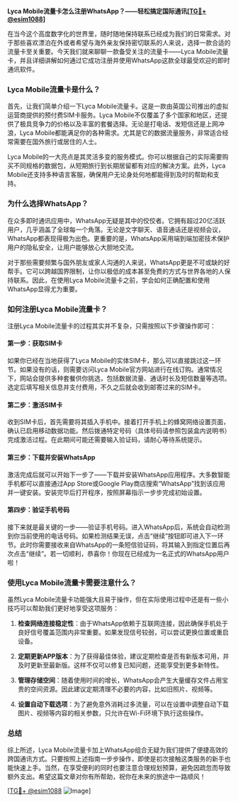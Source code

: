 **Lyca Mobile流量卡怎么注册WhatsApp？——轻松搞定国际通讯[[TG💪+ @esim1088](https://t.me/s/esim1088)]**

在当今这个高度数字化的世界里，随时随地保持联系已经成为我们的日常需求。对于那些喜欢漂泊在外或者希望与海外亲友保持密切联系的人来说，选择一款合适的流量卡至关重要。今天我们就来聊聊一款备受关注的流量卡——Lyca Mobile流量卡，并且详细讲解如何通过它成功注册并使用WhatsApp这款全球最受欢迎的即时通讯软件。

### Lyca Mobile流量卡是什么？

首先，让我们简单介绍一下Lyca Mobile流量卡。这是一款由英国公司推出的虚拟运营商提供的预付费SIM卡服务。Lyca Mobile不仅覆盖了多个国家和地区，还提供了极具竞争力的价格以及丰富的套餐选择。无论是打电话、发短信还是上网冲浪，Lyca Mobile都能满足你的各种需求。尤其是它的数据流量服务，非常适合经常需要在国外旅行或居住的人士。

Lyca Mobile的一大亮点是其灵活多变的服务模式。你可以根据自己的实际需要购买不同规格的数据包，从短期旅行到长期居留都有对应的解决方案。此外，Lyca Mobile还支持多种语言客服，确保用户无论身处何地都能得到及时的帮助和支持。

### 为什么选择WhatsApp？

在众多即时通讯应用中，WhatsApp无疑是其中的佼佼者。它拥有超过20亿活跃用户，几乎涵盖了全球每一个角落。无论是文字聊天、语音通话还是视频会议，WhatsApp都表现得极为出色。更重要的是，WhatsApp采用端到端加密技术保护用户的隐私安全，让用户能够放心大胆地交流。

对于那些需要频繁与国外朋友或家人沟通的人来说，WhatsApp更是不可或缺的好帮手。它可以跨越国界限制，让你以极低的成本甚至免费的方式与世界各地的人保持联系。因此，在使用Lyca Mobile流量卡之前，学会如何正确配置和使用WhatsApp显得尤为重要。

### 如何注册Lyca Mobile流量卡？

注册Lyca Mobile流量卡的过程其实并不复杂，只需按照以下步骤操作即可：

#### 第一步：获取SIM卡

如果你已经在当地获得了Lyca Mobile的实体SIM卡，那么可以直接跳过这一环节。如果没有的话，则需要访问Lyca Mobile官方网站进行在线订购。通常情况下，网站会提供多种套餐供你挑选，包括数据流量、通话时长及短信数量等选项。选定后填写相关信息并支付费用，不久之后就会收到邮寄过来的SIM卡。

#### 第二步：激活SIM卡

收到SIM卡后，首先需要将其插入手机中。接着打开手机上的蜂窝网络设置页面，确认已启用移动数据功能。然后拨通特定号码（具体号码请参照包装盒内说明书）完成激活过程。在此期间可能还需要输入验证码，请耐心等待系统提示。

#### 第三步：下载并安装WhatsApp

激活完成后就可以开始下一步了——下载并安装WhatsApp应用程序。大多数智能手机都可以直接通过App Store或Google Play商店搜索“WhatsApp”找到该应用并一键安装。安装完毕后打开程序，按照屏幕指示一步步完成初始设置。

#### 第四步：验证手机号码

接下来就是最关键的一步——验证手机号码。进入WhatsApp后，系统会自动检测到你当前使用的电话号码。如果检测结果无误，点击“继续”按钮即可进入下一环节。此时你需要接收来自WhatsApp的一条短信验证码，将其输入到指定位置后再次点击“继续”。若一切顺利，恭喜你！你现在已经成为一名正式的WhatsApp用户啦！

### 使用Lyca Mobile流量卡需要注意什么？

虽然Lyca Mobile流量卡功能强大且易于操作，但在实际使用过程中还是有一些小技巧可以帮助我们更好地享受这项服务：

1. **检查网络连接稳定性**：由于WhatsApp依赖于互联网连接，因此确保手机处于良好信号覆盖范围内非常重要。如果发现信号较弱，可以尝试更换位置或重启设备。
   
2. **定期更新APP版本**：为了获得最佳体验，建议定期检查是否有新版本可用，并及时更新至最新版。这样不仅可以修复已知问题，还能享受到更多新特性。
   
3. **管理存储空间**：随着使用时间的增长，WhatsApp会产生大量缓存文件占用宝贵的空间资源。因此建议定期清理不必要的内容，比如旧照片、视频等。

4. **设置自动下载选项**：为了避免意外消耗过多流量，可以在设置中调整自动下载图片、视频等内容的相关参数，只允许在Wi-Fi环境下执行这些操作。

### 总结

综上所述，Lyca Mobile流量卡加上WhatsApp组合无疑为我们提供了便捷高效的跨国通讯方式。只要按照上述指南一步步操作，即使是初次接触这类服务的新手也能快速上手。当然，在享受便利的同时也要注意合理规划预算，避免因疏忽而导致额外支出。希望这篇文章对你有所帮助，祝你在未来的旅途中一路顺风！

[[TG💪+ @esim1088](https://t.me/s/esim1088) ![Image](https://i.postimg.cc/4NQfJmqS/Snipaste-2025-05-13-00-14-12.png)]